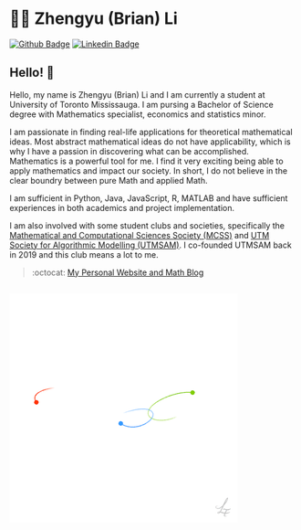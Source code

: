# :man_technologist: Zhengyu (Brian) Li

[![Github Badge](https://img.shields.io/badge/-Github-000?style=flat-square&logo=Github&logoColor=white&link=https://github.com/lucasgdb)](https://github.com/BrianLi009)
[![Linkedin Badge](https://img.shields.io/badge/-LinkedIn-blue?style=flat-square&logo=Linkedin&logoColor=white&link=https://www.linkedin.com/in/lucas-bittencourt/)](https://www.linkedin.com/in/zhengyu-brian-li-41840a16a/)

## Hello! 👋

Hello, my name is Zhengyu (Brian) Li and I am currently a student at University of Toronto Mississauga. I am pursing a Bachelor of Science degree with Mathematics specialist, economics and statistics minor.

I am passionate in finding real-life applications for theoretical mathematical ideas. Most abstract mathematical ideas do not have applicability, which is why I have a passion in discovering what can be accomplished. Mathematics is a powerful tool for me. I find it very exciting being able to apply mathematics and impact our society. In short, I do not believe in the clear boundry between pure Math and applied Math.

I am sufficient in Python, Java, JavaScript, R, MATLAB and have sufficient experiences in both academics and project implementation.

I am also involved with some student clubs and societies, specifically the [Mathematical and Computational Sciences Society (MCSS)](https://utmmcss.com/) and [UTM Society for Algorithmic Modelling (UTMSAM)](http://utmsam.sa.utoronto.ca/). I co-founded UTMSAM back in 2019 and this club means a lot to me.

> :octocat: [My Personal Website and Math Blog](https://404briannotfound.tech/)

![image](https://github.com/BrianLi009/BrianLi009/blob/master/three.gif)
---
